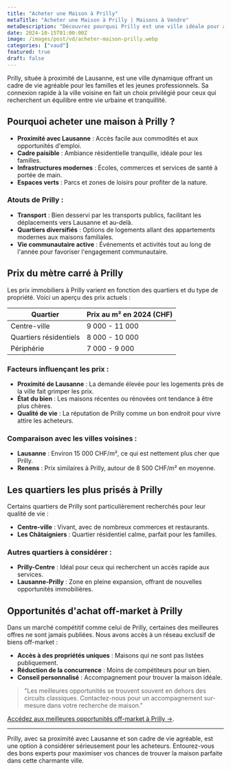 ```yaml
---
title: "Acheter une Maison à Prilly"
metaTitle: "Acheter une Maison à Prilly | Maisons à Vendre"
metaDescription: "Découvrez pourquoi Prilly est une ville idéale pour acheter une maison. Explorez le marché immobilier local, les quartiers attractifs et nos conseils pour réussir votre achat."
date: 2024-10-15T01:00:00Z
image: /images/post/vd/acheter-maison-prilly.webp
categories: ["vaud"]
featured: true
draft: false
---
```


Prilly, située à proximité de Lausanne, est une ville dynamique offrant un cadre de vie agréable pour les familles et les jeunes professionnels. Sa connexion rapide à la ville voisine en fait un choix privilégié pour ceux qui recherchent un équilibre entre vie urbaine et tranquillité.

## Pourquoi acheter une maison à Prilly ?

- **Proximité avec Lausanne** : Accès facile aux commodités et aux opportunités d'emploi.
- **Cadre paisible** : Ambiance résidentielle tranquille, idéale pour les familles.
- **Infrastructures modernes** : Écoles, commerces et services de santé à portée de main.
- **Espaces verts** : Parcs et zones de loisirs pour profiter de la nature.

### Atouts de Prilly :
- **Transport** : Bien desservi par les transports publics, facilitant les déplacements vers Lausanne et au-delà.
- **Quartiers diversifiés** : Options de logements allant des appartements modernes aux maisons familiales.
- **Vie communautaire active** : Événements et activités tout au long de l'année pour favoriser l'engagement communautaire.

## Prix du mètre carré à Prilly

Les prix immobiliers à Prilly varient en fonction des quartiers et du type de propriété. Voici un aperçu des prix actuels :

| Quartier                | Prix au m² en 2024 (CHF) |
|-------------------------|--------------------------|
| Centre-ville             | 9 000 - 11 000           |
| Quartiers résidentiels    | 8 000 - 10 000           |
| Périphérie                | 7 000 - 9 000            |

### Facteurs influençant les prix :
- **Proximité de Lausanne** : La demande élevée pour les logements près de la ville fait grimper les prix.
- **État du bien** : Les maisons récentes ou rénovées ont tendance à être plus chères.
- **Qualité de vie** : La réputation de Prilly comme un bon endroit pour vivre attire les acheteurs.

### Comparaison avec les villes voisines :
- **Lausanne** : Environ 15 000 CHF/m², ce qui est nettement plus cher que Prilly.
- **Renens** : Prix similaires à Prilly, autour de 8 500 CHF/m² en moyenne.

## Les quartiers les plus prisés à Prilly

Certains quartiers de Prilly sont particulièrement recherchés pour leur qualité de vie :

- **Centre-ville** : Vivant, avec de nombreux commerces et restaurants.
- **Les Châtaigniers** : Quartier résidentiel calme, parfait pour les familles.

### Autres quartiers à considérer :
- **Prilly-Centre** : Idéal pour ceux qui recherchent un accès rapide aux services.
- **Lausanne-Prilly** : Zone en pleine expansion, offrant de nouvelles opportunités immobilières.

## Opportunités d'achat off-market à Prilly

Dans un marché compétitif comme celui de Prilly, certaines des meilleures offres ne sont jamais publiées. Nous avons accès à un réseau exclusif de biens off-market :

- **Accès à des propriétés uniques** : Maisons qui ne sont pas listées publiquement.
- **Réduction de la concurrence** : Moins de compétiteurs pour un bien.
- **Conseil personnalisé** : Accompagnement pour trouver la maison idéale.

> "Les meilleures opportunités se trouvent souvent en dehors des circuits classiques. Contactez-nous pour un accompagnement sur-mesure dans votre recherche de maison."

[Accédez aux meilleures opportunités off-market à Prilly ->](/contact).

---

Prilly, avec sa proximité avec Lausanne et son cadre de vie agréable, est une option à considérer sérieusement pour les acheteurs. Entourez-vous des bons experts pour maximiser vos chances de trouver la maison parfaite dans cette charmante ville.
